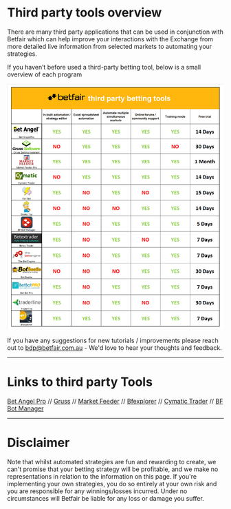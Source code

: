 # Third party tools overview

There are many third party applications that can be used in conjunction with Betfair which can help improve your interactions with the Exchange from more detailed live information from selected markets to automating your strategies.

If you haven’t before used a third-party betting tool, below is a small overview of each program


![Third party tool overview](./img/compare.png)


If you have any suggestions for new tutorials / improvements please reach out to bdp@betfair.com.au - We'd love to hear your thoughts and feedback. 

---
# Links to third party Tools

[Bet Angel Pro](https://www.betangel.com/) // [Gruss](https://www.gruss-software.co.uk/) // [Market Feeder](https://marketfeeder.co.uk/) //  [Bfexplorer](http://bfexplorer.net/) // [Cymatic Trader](http://www.cymatic.co.uk/) // [BF Bot Manager](https://www.bfbotmanager.com/)

---
# Disclaimer

Note that whilst automated strategies are fun and rewarding to create, we can't promise that your betting strategy will be profitable, and we make no representations in relation to the information on this page. If you're implementing your own strategies, you do so entirely at your own risk and you are responsible for any winnings/losses incurred.  Under no circumstances will Betfair be liable for any loss or damage you suffer.






